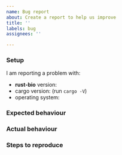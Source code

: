 ```yaml
---
name: Bug report
about: Create a report to help us improve
title: ''
labels: bug
assignees: ''

---
```


### Setup

I am reporting a problem with:

- **rust-bio** version:
- cargo version: (run `cargo -V`)
- operating system:

### Expected behaviour

<!---  (*Please fill this in*) -->

### Actual behaviour

<!---  (*Please fill this in, and provide any error message in full*) -->

### Steps to reproduce

<!---  (*Please fill this in*) -->
